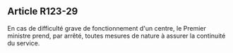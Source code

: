 Article R123-29
----
En cas de difficulté grave de fonctionnement d'un centre, le Premier ministre
prend, par arrêté, toutes mesures de nature à assurer la continuité du service.
